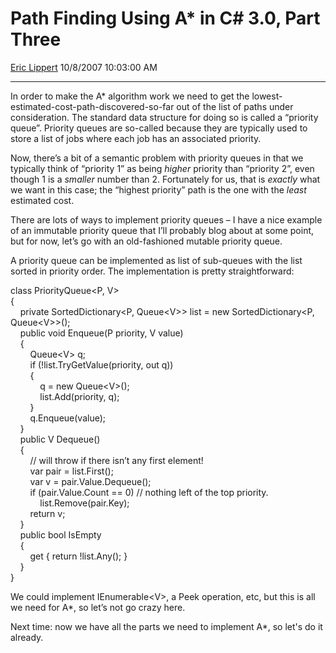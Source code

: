 # Path Finding Using A\* in C\# 3.0, Part Three

[Eric Lippert](https://social.msdn.microsoft.com/profile/Eric%20Lippert) 10/8/2007 10:03:00 AM

-----

In order to make the A\* algorithm work we need to get the lowest-estimated-cost-path-discovered-so-far out of the list of paths under consideration. The standard data structure for doing so is called a “priority queue”. Priority queues are so-called because they are typically used to store a list of jobs where each job has an associated priority.

Now, there’s a bit of a semantic problem with priority queues in that we typically think of “priority 1” as being *higher* priority than “priority 2”, even though 1 is a *smaller* number than 2. Fortunately for us, that is *exactly* what we want in this case; the “highest priority” path is the one with the *least* estimated cost.

There are lots of ways to implement priority queues – I have a nice example of an immutable priority queue that I’ll probably blog about at some point, but for now, let’s go with an old-fashioned mutable priority queue.

A priority queue can be implemented as list of sub-queues with the list sorted in priority order. The implementation is pretty straightforward:

 

class PriorityQueue\<P, V\>  
{  
    private SortedDictionary\<P, Queue\<V\>\> list = new SortedDictionary\<P, Queue\<V\>\>();  
    public void Enqueue(P priority, V value)  
    {  
        Queue\<V\> q;  
        if (\!list.TryGetValue(priority, out q))  
        {  
            q = new Queue\<V\>();  
            list.Add(priority, q);  
        }  
        q.Enqueue(value);  
    }  
    public V Dequeue()  
    {  
        // will throw if there isn’t any first element\!  
        var pair = list.First();  
        var v = pair.Value.Dequeue();  
        if (pair.Value.Count == 0) // nothing left of the top priority.  
            list.Remove(pair.Key);  
        return v;  
    }  
    public bool IsEmpty  
    {  
        get { return \!list.Any(); }  
    }  
}

We could implement IEnumerable\<V\>, a Peek operation, etc, but this is all we need for A\*, so let’s not go crazy here.

Next time: now we have all the parts we need to implement A\*, so let's do it already.


